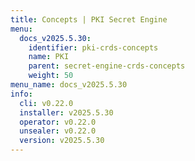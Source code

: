 ```yaml
---
title: Concepts | PKI Secret Engine
menu:
  docs_v2025.5.30:
    identifier: pki-crds-concepts
    name: PKI
    parent: secret-engine-crds-concepts
    weight: 50
menu_name: docs_v2025.5.30
info:
  cli: v0.22.0
  installer: v2025.5.30
  operator: v0.22.0
  unsealer: v0.22.0
  version: v2025.5.30
---
```


